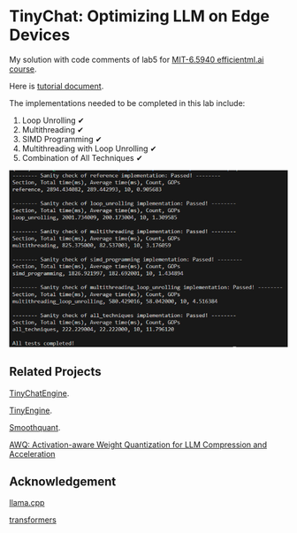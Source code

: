 # TinyChat: Optimizing LLM on Edge Devices

My solution with code comments of lab5 for [MIT-6.5940 efficientml.ai course](https://efficientml.ai/).

Here is [tutorial document](https://docs.google.com/document/d/13IaTfPKjp0KiSBEhPdX9IxgXMIAZfiFjor37OWQJhMM/edit?usp=sharing).

The implementations needed to be completed in this lab include:
1. Loop Unrolling ✔
2. Multithreading ✔
3. SIMD Programming ✔
4. Multithreading with Loop Unrolling ✔
5. Combination of All Techniques ✔

![results](figs/results.png)
## Related Projects

[TinyChatEngine](https://github.com/mit-han-lab/TinyChatEngine).

[TinyEngine](https://github.com/mit-han-lab/tinyengine).

[Smoothquant](https://github.com/mit-han-lab/smoothquant).

[AWQ: Activation-aware Weight Quantization for LLM Compression and Acceleration](https://github.com/mit-han-lab/llm-awq)

## Acknowledgement

[llama.cpp](https://github.com/ggerganov/llama.cpp)

[transformers](https://github.com/huggingface/transformers)
